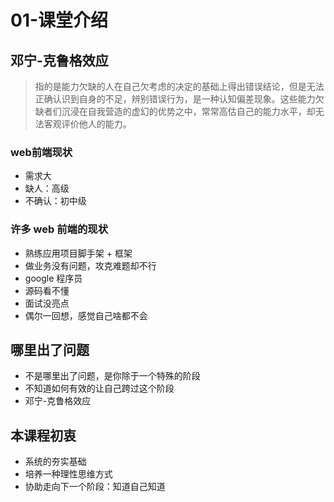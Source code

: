 # 01-课堂介绍

## 邓宁-克鲁格效应

> 指的是能力欠缺的人在自己欠考虑的决定的基础上得出错误结论，但是无法正确认识到自身的不足，辨别错误行为，是一种认知偏差现象。这些能力欠缺者们沉浸在自我营造的虚幻的优势之中，常常高估自己的能力水平，却无法客观评价他人的能力。

### web前端现状

* 需求大
* 缺人：高级
* 不确认：初中级

### 许多 web 前端的现状

* 熟练应用项目脚手架 + 框架
* 做业务没有问题，攻克难题却不行
* google 程序员
* 源码看不懂
* 面试没亮点
* 偶尔一回想，感觉自己啥都不会

## 哪里出了问题

* 不是哪里出了问题，是你除于一个特殊的阶段
* 不知道如何有效的让自己跨过这个阶段
* 邓宁-克鲁格效应

## 本课程初衷

- 系统的夯实基础
- 培养一种理性思维方式
- 协助走向下一个阶段：知道自己知道
